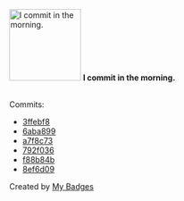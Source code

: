 <img src="https://github.com/my-badges/my-badges/blob/master/src/all-badges/time-of-commit/morning-commits.png?raw=true" alt="I commit in the morning." title="I commit in the morning." width="128">
<strong>I commit in the morning.</strong>
<br><br>

Commits:

- <a href="https://github.com/JarredAllen/chess/commit/3ffebf8b366a142a09ec885128dce9936be28f39">3ffebf8</a>
- <a href="https://github.com/JarredAllen/chess/commit/6aba899117835711f4f9d3e247b62ae68fe15f85">6aba899</a>
- <a href="https://github.com/JarredAllen/chess/commit/a7f8c73590ebb01a595c8d014c715325352ab1d2">a7f8c73</a>
- <a href="https://github.com/JarredAllen/mqtt-async-client-rs/commit/792f03614745672554c7779e356233e22859320b">792f036</a>
- <a href="https://github.com/JarredAllen/crafting-interpreters-mycode/commit/f88b84bf0b881c40dc78ff05a11358f891f3d237">f88b84b</a>
- <a href="https://github.com/AaronShah2/SGDA_Game_Jam_Proj/commit/8ef6d09821f6a0e2cdf0055c24e6f3d14a46ce46">8ef6d09</a>


Created by <a href="https://github.com/my-badges/my-badges">My Badges</a>